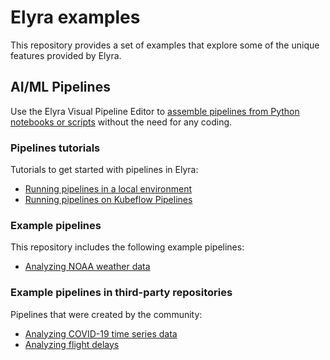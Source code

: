 <!--
{% comment %}
Copyright 2018-2020 IBM Corporation

Licensed under the Apache License, Version 2.0 (the "License");
you may not use this file except in compliance with the License.
You may obtain a copy of the License at

http://www.apache.org/licenses/LICENSE-2.0

Unless required by applicable law or agreed to in writing, software
distributed under the License is distributed on an "AS IS" BASIS,
WITHOUT WARRANTIES OR CONDITIONS OF ANY KIND, either express or implied.
See the License for the specific language governing permissions and
limitations under the License.
{% endcomment %}
-->

# Elyra examples

This repository provides a set of examples that explore some of the unique
features provided by Elyra.

## AI/ML Pipelines

Use the Elyra Visual Pipeline Editor to [assemble pipelines from Python notebooks or scripts](https://elyra.readthedocs.io/en/latest/user_guide/pipelines.html) without the need for any coding.

### Pipelines tutorials
Tutorials to get started with pipelines in Elyra:
- [Running pipelines in a local environment](pipelines/hello_world)
- [Running pipelines on Kubeflow Pipelines](pipelines/hello_world_kubeflow_pipelines)

### Example pipelines
This repository includes the following example pipelines:
- [Analyzing NOAA weather data](pipelines/dax_noaa_weather_data)

### Example pipelines in third-party repositories
Pipelines that were created by the community:
- [Analyzing COVID-19 time series data](https://github.com/CODAIT/covid-notebooks)
- [Analyzing flight delays](https://github.com/CODAIT/flight-delay-notebooks)
